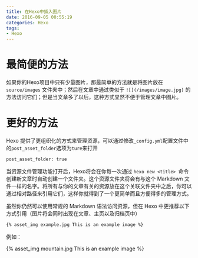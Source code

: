 ```yaml
---
title: 在Hexo中插入图片
date: 2016-09-05 00:55:19
categories: Hexo
tags:
- Hexo
---
```


# 最简便的方法

如果你的Hexo项目中只有少量图片，那最简单的方法就是将图片放在`source/images` 文件夹中；然后在文章中通过类似于 `![](/images/image.jpg)` 的方法访问它们；但是当文章多了以后，这种方式显然不便于管理文章中图片。

# 更好的方法

Hexo 提供了更组织化的方式来管理资源，可以通过修改`_config.yml`配置文件中的`post_asset_folder`选项为`ture`来打开

```bash
post_asset_folder: true
```

当资源文件管理功能打开后，Hexo将会在你每一次通过 `hexo new <title> `命令创建新文章时自动创建一个文件夹。这个资源文件夹将会有与这个 Markdown 文件一样的名字。将所有与你的文章有关的资源放在这个关联文件夹中之后，你可以通过相对路径来引用它们，这样你就得到了一个更简单而且方便得多的管理方式。

虽然你仍然可以使用常规的 Markdown 语法访问资源，但在 Hexo 中更推荐以下方式引用（图片将会同时出现在文章、主页以及归档页中）

```bash
{% asset_img example.jpg This is an example image %}
```

例如：

{% asset_img mountain.jpg This is an example image %}